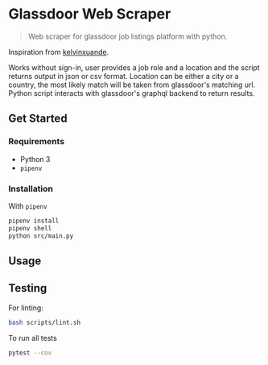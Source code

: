 # Glassdoor Web Scraper
> Web scraper for glassdoor job listings platform with python.

Inspiration from [kelvinxuande](https://github.com/kelvinxuande/glassdoor-scraper).

Works without sign-in, user provides a job role and a location and the script returns output in json or csv format.
Location can be either a city or a country, the most likely match will be taken from glassdoor's matching url.
Python script interacts with glassdoor's graphql backend to return results.

## Get Started

### Requirements

- Python 3
- `pipenv`

### Installation

With `pipenv`
```bash
pipenv install
pipenv shell
python src/main.py
```

## Usage

## Testing

For linting:
```bash
bash scripts/lint.sh
```

To run all tests
```bash
pytest --cov
```